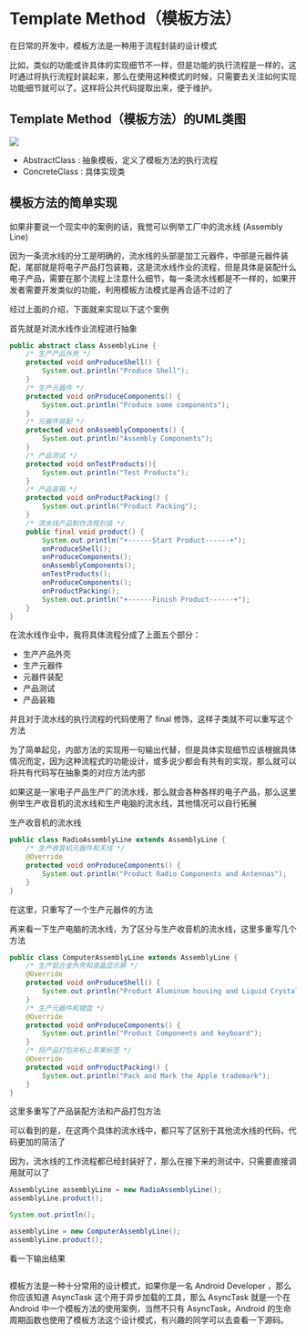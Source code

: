 # Template Method（模板方法）

在日常的开发中，模板方法是一种用于流程封装的设计模式

比如，类似的功能或许具体的实现细节不一样，但是功能的执行流程是一样的，这时通过将执行流程封装起来，那么在使用这种模式的时候，只需要去关注如何实现功能细节就可以了。这样将公共代码提取出来，便于维护。

## Template Method（模板方法）的UML类图
![](http://my.csdn.net/uploads/201204/02/1333348131_8870.jpg)

 + AbstractClass : 抽象模板，定义了模板方法的执行流程
 + ConcreteClass : 具体实现类


## 模板方法的简单实现

如果非要说一个现实中的案例的话，我觉可以例举工厂中的流水线 (Assembly Line)

因为一条流水线的分工是明确的，流水线的头部是加工元器件，中部是元器件装配，尾部就是将电子产品打包装箱，这是流水线作业的流程，但是具体是装配什么电子产品，需要在那个流程上注意什么细节，每一条流水线都是不一样的，如果开发者需要开发类似的功能，利用模板方法模式是再合适不过的了

经过上面的介绍，下面就来实现以下这个案例

首先就是对流水线作业流程进行抽象
```java
public abstract class AssemblyLine {
    /* 生产产品外壳 */
    protected void onProduceShell() {
        System.out.println("Produce Shell");
    }
    /* 生产元器件 */
    protected void onProduceComponents() {
        System.out.println("Produce some components");
    }
    /* 元器件装配 */
    protected void onAssemblyComponents() {
        System.out.println("Assembly Components");
    }
    /* 产品测试 */
    protected void onTestProducts(){
        System.out.println("Test Products");
    }
    /* 产品装箱 */
    protected void onProductPacking() {
        System.out.println("Product Packing");
    }
    /* 流水线产品制作流程封装 */
    public final void product() {
        System.out.println("+------Start Product------+");
        onProduceShell();
        onProduceComponents();
        onAssemblyComponents();
        onTestProducts();
        onProduceComponents();
        onProductPacking();
        System.out.println("+------Finish Product------+");
    }
}
```

在流水线作业中，我将具体流程分成了上面五个部分：

 + 生产产品外壳
 + 生产元器件
 + 元器件装配
 + 产品测试
 + 产品装箱

并且对于流水线的执行流程的代码使用了 final 修饰，这样子类就不可以重写这个方法

为了简单起见，内部方法的实现用一句输出代替，但是具体实现细节应该根据具体情况而定，因为这种流程式的功能设计，或多说少都会有共有的实现，那么就可以将共有代码写在抽象类的对应方法内部

如果这是一家电子产品生产厂的流水线，那么就会各种各样的电子产品，那么这里例举生产收音机的流水线和生产电脑的流水线，其他情况可以自行拓展

生产收音机的流水线
```java
public class RadioAssemblyLine extends AssemblyLine {
    /* 生产收音机元器件和天线 */
    @Override
    protected void onProduceComponents() {
        System.out.println("Product Radio Components and Antennas");
    }
}
```
在这里，只重写了一个生产元器件的方法

再来看一下生产电脑的流水线，为了区分与生产收音机的流水线，这里多重写几个方法
```java
public class ComputerAssemblyLine extends AssemblyLine {
    /* 生产铝合金外壳和液晶显示屏 */
    @Override
    protected void onProduceShell() {
        System.out.println("Product Aluminum housing and Liquid Crystal Display");
    }
    /* 生产元器件和键盘 */
    @Override
    protected void onProduceComponents() {
        System.out.println("Product Components and keyboard");
    }
    /* 将产品打包并标上苹果标签 */
    @Override
    protected void onProductPacking() {
        System.out.println("Pack and Mark the Apple trademark");
    }
}
```
这里多重写了产品装配方法和产品打包方法

可以看到的是，在这两个具体的流水线中，都只写了区别于其他流水线的代码，代码更加的简洁了

因为，流水线的工作流程都已经封装好了，那么在接下来的测试中，只需要直接调用就可以了
```java
AssemblyLine assemblyLine = new RadioAssemblyLine();
assemblyLine.product();

System.out.println();

assemblyLine = new ComputerAssemblyLine();
assemblyLine.product();
```

看一下输出结果
```console

```
模板方法是一种十分常用的设计模式，如果你是一名 Android Developer ，那么你应该知道 AsyncTask 这个用于异步加载的工具，那么 AsyncTask 就是一个在 Android 中一个模板方法的使用案例，当然不只有 AsyncTask，Android 的生命周期函数也使用了模板方法这个设计模式，有兴趣的同学可以去查看一下源码。